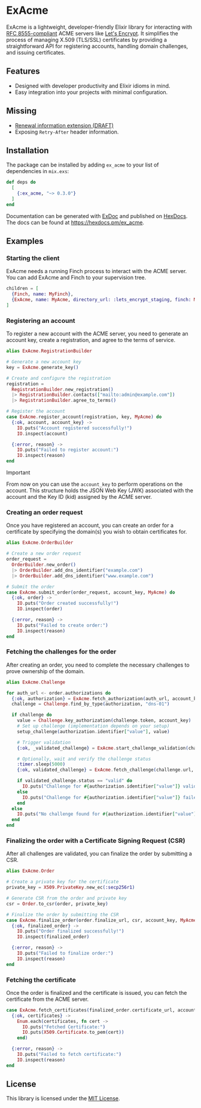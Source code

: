 # ExAcme

ExAcme is a lightweight, developer-friendly Elixir library for interacting with [RFC 8555-compliant](https://tools.ietf.org/html/rfc8555) ACME servers like [Let's Encrypt](https://letsencrypt.org). It simplifies the process of managing X.509 (TLS/SSL) certificates by providing a straightforward API for registering accounts, handling domain challenges, and issuing certificates.

## Features

- Designed with developer productivity and Elixir idioms in mind.
- Easy integration into your projects with minimal configuration.

## Missing

- [Renewal information extension (DRAFT)](https://datatracker.ietf.org/doc/draft-ietf-acme-ari/)
- Exposing `Retry-After` header information.

## Installation

The package can be installed by adding `ex_acme` to your list of dependencies in `mix.exs`:

```elixir
def deps do
  [
    {:ex_acme, "~> 0.3.0"}
  ]
end
```

Documentation can be generated with [ExDoc](https://github.com/elixir-lang/ex_doc) and published on [HexDocs](https://hexdocs.pm). The docs can be found at <https://hexdocs.pm/ex_acme>.

## Examples

### Starting the client

ExAcme needs a running Finch process to interact with the ACME server. You can add ExAcme and Finch to your supervision tree.

```elixir
children = [
  {Finch, name: MyFinch},
  {ExAcme, name: MyAcme, directory_url: :lets_encrypt_staging, finch: MyFinch}
]
```

### Registering an account

To register a new account with the ACME server, you need to generate an account key, create a registration, and agree to the terms of service.

```elixir
alias ExAcme.RegistrationBuilder

# Generate a new account key
key = ExAcme.generate_key()

# Create and configure the registration
registration =
  RegistrationBuilder.new_registration()
  |> RegistrationBuilder.contacts(["mailto:admin@example.com"])
  |> RegistrationBuilder.agree_to_terms()

# Register the account
case ExAcme.register_account(registration, key, MyAcme) do
  {:ok, account, account_key} ->
    IO.puts("Account registered successfully!")
    IO.inspect(account)

  {:error, reason} ->
    IO.puts("Failed to register account:")
    IO.inspect(reason)
end
```

> [!IMPORTANT]
> From now on you can use the `account_key` to perform operations on the account. This structure holds the JSON Web Key (JWK) associated with the account and the Key ID (kid) assigned by the ACME server.

### Creating an order request

Once you have registered an account, you can create an order for a certificate by specifying the domain(s) you wish to obtain certificates for.

```elixir
alias ExAcme.OrderBuilder

# Create a new order request
order_request =
  OrderBuilder.new_order()
  |> OrderBuilder.add_dns_identifier("example.com")
  |> OrderBuilder.add_dns_identifier("www.example.com")

# Submit the order
case ExAcme.submit_order(order_request, account_key, MyAcme) do
  {:ok, order} ->
    IO.puts("Order created successfully!")
    IO.inspect(order)

  {:error, reason} ->
    IO.puts("Failed to create order:")
    IO.inspect(reason)
end
```

### Fetching the challenges for the order

After creating an order, you need to complete the necessary challenges to prove ownership of the domain.

```elixir
alias ExAcme.Challenge

for auth_url <- order.authorizations do
  {:ok, authorization} = ExAcme.fetch_authorization(auth_url, account_key, MyAcme)
  challenge = Challenge.find_by_type(authorization, "dns-01")

  if challenge do
    value = Challenge.key_authorization(challenge.token, account_key)
    # Set up challenge (implementation depends on your setup)
    setup_challenge(authorization.identifier["value"], value)

    # Trigger validation
    {:ok, _validated_challenge} = ExAcme.start_challenge_validation(challenge.url, account_key, MyAcme)

    # Optionally, wait and verify the challenge status
    :timer.sleep(5000)
    {:ok, validated_challenge} = ExAcme.fetch_challenge(challenge.url, account_key, MyAcme)

    if validated_challenge.status == "valid" do
      IO.puts("Challenge for #{authorization.identifier["value"]} validated successfully.")
    else
      IO.puts("Challenge for #{authorization.identifier["value"]} failed.")
    end
  else
    IO.puts("No challenge found for #{authorization.identifier["value"]}.")
  end
end
```

### Finalizing the order with a Certificate Signing Request (CSR)

After all challenges are validated, you can finalize the order by submitting a CSR.

```elixir
alias ExAcme.Order

# Create a private key for the certificate
private_key = X509.PrivateKey.new_ec(:secp256r1)

# Generate CSR from the order and private key
csr = Order.to_csr(order, private_key)

# Finalize the order by submitting the CSR
case ExAcme.finalize_order(order.finalize_url, csr, account_key, MyAcme) do
  {:ok, finalized_order} ->
    IO.puts("Order finalized successfully!")
    IO.inspect(finalized_order)

  {:error, reason} ->
    IO.puts("Failed to finalize order:")
    IO.inspect(reason)
end
```

### Fetching the certificate

Once the order is finalized and the certificate is issued, you can fetch the certificate from the ACME server.

```elixir
case ExAcme.fetch_certificates(finalized_order.certificate_url, account_key, MyAcme) do
  {:ok, certificates} ->
    Enum.each(certificates, fn cert ->
      IO.puts("Fetched Certificate:")
      IO.puts(X509.Certificate.to_pem(cert))
    end)

  {:error, reason} ->
    IO.puts("Failed to fetch certificate:")
    IO.inspect(reason)
end
```

## License

This library is licensed under the [MIT License](https://opensource.org/licenses/MIT).
